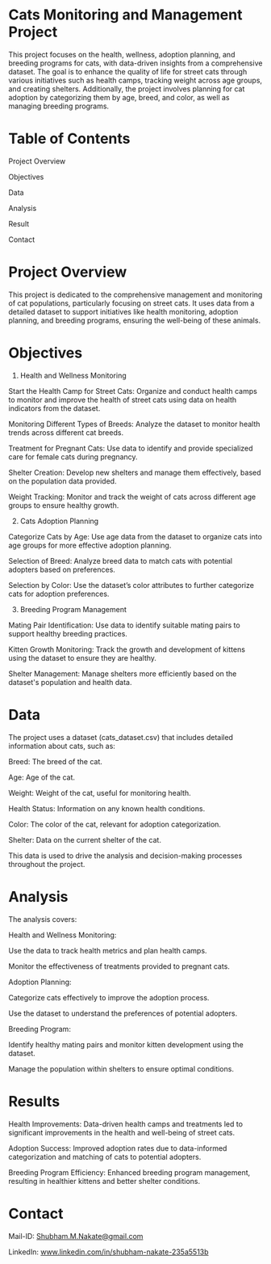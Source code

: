 # Cats Monitoring and Management Project
This project focuses on the health, wellness, adoption planning, and breeding programs for cats, with data-driven insights from a comprehensive dataset. The goal is to enhance the quality of life for street cats through various initiatives such as health camps, tracking weight across age groups, and creating shelters. Additionally, the project involves planning for cat adoption by categorizing them by age, breed, and color, as well as managing breeding programs.

# Table of Contents

Project Overview

Objectives

Data

Analysis

Result

Contact

# Project Overview
This project is dedicated to the comprehensive management and monitoring of cat populations, particularly focusing on street cats. It uses data from a detailed dataset to support initiatives like health monitoring, adoption planning, and breeding programs, ensuring the well-being of these animals.

# Objectives

1. Health and Wellness Monitoring
   
Start the Health Camp for Street Cats: Organize and conduct health camps to monitor and improve the health of street cats using data on health indicators from the dataset.

Monitoring Different Types of Breeds: Analyze the dataset to monitor health trends across different cat breeds.

Treatment for Pregnant Cats: Use data to identify and provide specialized care for female cats during pregnancy.

Shelter Creation: Develop new shelters and manage them effectively, based on the population data provided.

Weight Tracking: Monitor and track the weight of cats across different age groups to ensure healthy growth.

2. Cats Adoption Planning
   
Categorize Cats by Age: Use age data from the dataset to organize cats into age groups for more effective adoption planning.

Selection of Breed: Analyze breed data to match cats with potential adopters based on preferences.

Selection by Color: Use the dataset’s color attributes to further categorize cats for adoption preferences.

3. Breeding Program Management
   
Mating Pair Identification: Use data to identify suitable mating pairs to support healthy breeding practices.

Kitten Growth Monitoring: Track the growth and development of kittens using the dataset to ensure they are healthy.

Shelter Management: Manage shelters more efficiently based on the dataset's population and health data.


# Data

The project uses a dataset (cats_dataset.csv) that includes detailed information about cats, such as:

Breed: The breed of the cat.

Age: Age of the cat.

Weight: Weight of the cat, useful for monitoring health.

Health Status: Information on any known health conditions.

Color: The color of the cat, relevant for adoption categorization.

Shelter: Data on the current shelter of the cat.

This data is used to drive the analysis and decision-making processes throughout the project.

# Analysis

The analysis covers:

Health and Wellness Monitoring:

Use the data to track health metrics and plan health camps.

Monitor the effectiveness of treatments provided to pregnant cats.

Adoption Planning:

Categorize cats effectively to improve the adoption process.

Use the dataset to understand the preferences of potential adopters.

Breeding Program:

Identify healthy mating pairs and monitor kitten development using the dataset.

Manage the population within shelters to ensure optimal conditions.

# Results

Health Improvements: Data-driven health camps and treatments led to significant improvements in the health and well-being of street cats.

Adoption Success: Improved adoption rates due to data-informed categorization and matching of cats to potential adopters.

Breeding Program Efficiency: Enhanced breeding program management, resulting in healthier kittens and better shelter conditions.


# Contact 

Mail-ID: Shubham.M.Nakate@gmail.com

LinkedIn: www.linkedin.com/in/shubham-nakate-235a5513b

